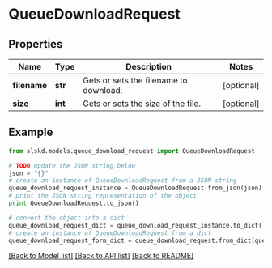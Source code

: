 # QueueDownloadRequest


## Properties
Name | Type | Description | Notes
------------ | ------------- | ------------- | -------------
**filename** | **str** | Gets or sets the filename to download. | [optional]
**size** | **int** | Gets or sets the size of the file. | [optional]

## Example

```python
from slskd.models.queue_download_request import QueueDownloadRequest

# TODO update the JSON string below
json = "{}"
# create an instance of QueueDownloadRequest from a JSON string
queue_download_request_instance = QueueDownloadRequest.from_json(json)
# print the JSON string representation of the object
print QueueDownloadRequest.to_json()

# convert the object into a dict
queue_download_request_dict = queue_download_request_instance.to_dict()
# create an instance of QueueDownloadRequest from a dict
queue_download_request_form_dict = queue_download_request.from_dict(queue_download_request_dict)
```
[[Back to Model list]](../README.md#documentation-for-models) [[Back to API list]](../README.md#documentation-for-api-endpoints) [[Back to README]](../README.md)
